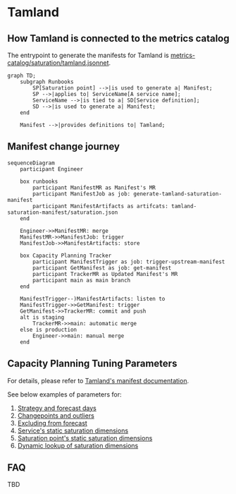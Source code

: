 # Tamland

## How Tamland is connected to the metrics catalog

The entrypoint to generate the manifests for Tamland is [metrics-catalog/saturation/tamland.jsonnet](metrics-catalog/saturation/tamland.jsonnet).

```mermaid
graph TD;
    subgraph Runbooks
        SP[Saturation point] -->|is used to generate a| Manifest;
        SP -->|applies to| ServiceName[A service name];
        ServiceName -->|is tied to a| SD[Service definition];
        SD -->|is used to generate a| Manifest;
    end

    Manifest -->|provides definitions to| Tamland;
```

## Manifest change journey

```mermaid
sequenceDiagram
    participant Engineer

    box runbooks
        participant ManifestMR as Manifest's MR
        participant ManifestJob as job: generate-tamland-saturation-manifest
        participant ManifestArtifacts as artifcats: tamland-saturation-manifest/saturation.json
    end

    Engineer->>ManifestMR: merge
    ManifestMR->>ManifestJob: trigger
    ManifestJob->>ManifestArtifacts: store

    box Capacity Planning Tracker
        participant ManifestTrigger as job: trigger-upstream-manifest
        participant GetManifest as job: get-manifest
        participant TrackerMR as Updated Manifest's MR
        participant main as main branch
    end

    ManifestTrigger--)ManifestArtifacts: listen to
    ManifestTrigger->>GetManifest: trigger
    GetManifest->>TrackerMR: commit and push
    alt is staging
        TrackerMR->>main: automatic merge
    else is production
        Engineer->>main: manual merge
    end
```

## Capacity Planning Tuning Parameters

For details, please refer to [Tamland's manifest documentation](https://gitlab.com/gitlab-com/gl-infra/tamland/-/blob/main/docs/docs/manifest.md).

See below examples of parameters for:

1. [Strategy and forecast days](https://gitlab.com/gitlab-com/runbooks/-/blob/975715477c0f9b71b9c52e5c559bb1f140f80b18/libsonnet/saturation-monitoring/disk_maximum_capacity.libsonnet#L33-L36)
1. [Changepoints and outliers](https://gitlab.com/gitlab-com/runbooks/-/blob/975715477c0f9b71b9c52e5c559bb1f140f80b18/metrics-catalog/services/gitaly.jsonnet#L96-L155)
1. [Excluding from forecast](https://gitlab.com/gitlab-com/runbooks/-/blob/975715477c0f9b71b9c52e5c559bb1f140f80b18/libsonnet/saturation-monitoring/elastic_jvm_heap_memory.libsonnet#L9-L11)
1. [Service's static saturation dimensions](https://gitlab.com/gitlab-com/runbooks/-/blob/54027d8a59f1831a4aa6b8ef33f6e35aa7f93a42/metrics-catalog/services/sidekiq.jsonnet#L193-L198)
1. [Saturation point's static saturation dimensions](https://gitlab.com/gitlab-com/runbooks/-/blob/54027d8a59f1831a4aa6b8ef33f6e35aa7f93a42/libsonnet/saturation-monitoring/gcp_quota_limit.libsonnet#L36-L40)
1. [Dynamic lookup of saturation dimensions](https://gitlab.com/gitlab-com/runbooks/-/blob/975715477c0f9b71b9c52e5c559bb1f140f80b18/libsonnet/saturation-monitoring/kube_container_memory.libsonnet#L35-L40)

## FAQ

TBD
